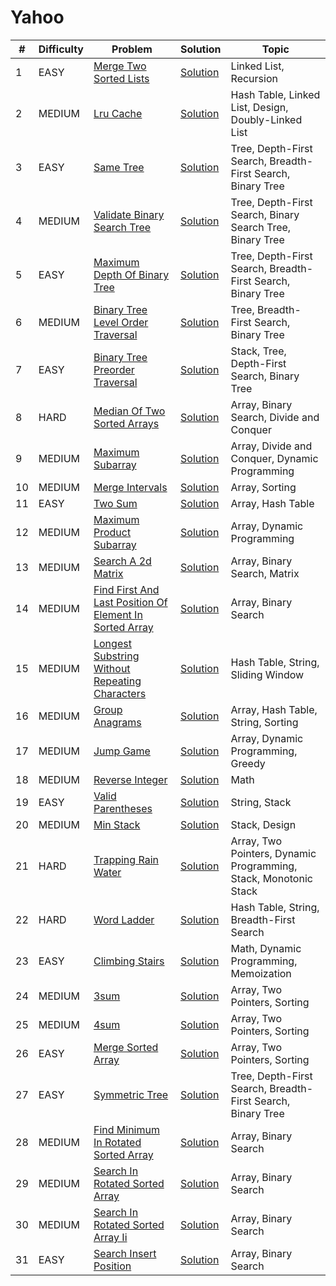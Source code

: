 # Yahoo

| #  | Difficulty | Problem                                                                                                                                          | Solution                                                          | Topic                                                            |
|----|------------|--------------------------------------------------------------------------------------------------------------------------------------------------|-------------------------------------------------------------------|------------------------------------------------------------------|
| 1  | EASY       | [Merge Two Sorted Lists](https://leetcode.com/problems/merge-two-sorted-lists)                                                                   | [Solution](../coding/datastructures/linkedList/LinkedList.java)   | Linked List, Recursion                                           |
| 2  | MEDIUM     | [Lru Cache](https://leetcode.com/problems/lru-cache)                                                                                             | [Solution](../coding/datastructures/linkedList/LRUCache.java)     | Hash Table, Linked List, Design, Doubly-Linked List              |
| 3  | EASY       | [Same Tree](https://leetcode.com/problems/same-tree)                                                                                             | [Solution](../coding/datastructures/binaryTree/Solutions.java)    | Tree, Depth-First Search, Breadth-First Search, Binary Tree      |
| 4  | MEDIUM     | [Validate Binary Search Tree](https://leetcode.com/problems/validate-binary-search-tree)                                                         | [Solution](../coding/datastructures/binaryTree/Solutions.java)    | Tree, Depth-First Search, Binary Search Tree, Binary Tree        |
| 5  | EASY       | [Maximum Depth Of Binary Tree](https://leetcode.com/problems/maximum-depth-of-binary-tree)                                                       | [Solution](../coding/datastructures/binaryTree/Solutions.java)    | Tree, Depth-First Search, Breadth-First Search, Binary Tree      |
| 6  | MEDIUM     | [Binary Tree Level Order Traversal](https://leetcode.com/problems/binary-tree-level-order-traversal)                                             | [Solution](../coding/datastructures/binaryTree/Solutions.java)    | Tree, Breadth-First Search, Binary Tree                          |
| 7  | EASY       | [Binary Tree Preorder Traversal](https://leetcode.com/problems/binary-tree-preorder-traversal)                                                   | [Solution](../coding/datastructures/binaryTree/Solutions.java)    | Stack, Tree, Depth-First Search, Binary Tree                     |
| 8  | HARD       | [Median Of Two Sorted Arrays](https://leetcode.com/problems/median-of-two-sorted-arrays)                                                         | [Solution](../coding/algorithms/SearchingAlgorithms.java)         | Array, Binary Search, Divide and Conquer                         |
| 9  | MEDIUM     | [Maximum Subarray](https://leetcode.com/problems/maximum-subarray)                                                                               | [Solution](../coding/datastructures/arrays/SubArrays.java)        | Array, Divide and Conquer, Dynamic Programming                   |
| 10 | MEDIUM     | [Merge Intervals](https://leetcode.com/problems/merge-intervals)                                                                                 | [Solution](../coding/datastructures/arrays/SubArrays.java)        | Array, Sorting                                                   |
| 11 | EASY       | [Two Sum](https://leetcode.com/problems/two-sum)                                                                                                 | [Solution](../coding/datastructures/hashMapAndSet/Solutions.java) | Array, Hash Table                                                |
| 12 | MEDIUM     | [Maximum Product Subarray](https://leetcode.com/problems/maximum-product-subarray)                                                               | [Solution](../coding/algorithms/DynamicProgramming.java)          | Array, Dynamic Programming                                       |
| 13 | MEDIUM     | [Search A 2d Matrix](https://leetcode.com/problems/search-a-2d-matrix)                                                                           | [Solution](../coding/algorithms/SearchingAlgorithms.java)         | Array, Binary Search, Matrix                                     |
| 14 | MEDIUM     | [Find First And Last Position Of Element In Sorted Array](https://leetcode.com/problems/find-first-and-last-position-of-element-in-sorted-array) | [Solution](../coding/algorithms/SearchingAlgorithms.java)         | Array, Binary Search                                             |
| 15 | MEDIUM     | [Longest Substring Without Repeating Characters](https://leetcode.com/problems/longest-substring-without-repeating-characters)                   | [Solution](../coding/algorithms/SlidingWindow.java)               | Hash Table, String, Sliding Window                               |
| 16 | MEDIUM     | [Group Anagrams](https://leetcode.com/problems/group-anagrams)                                                                                   | [Solution](../coding/algorithms/SortingAlgorithms.java)           | Array, Hash Table, String, Sorting                               |
| 17 | MEDIUM     | [Jump Game](https://leetcode.com/problems/jump-game)                                                                                             | [Solution](../coding/algorithms/GreedyAlgorithms.java)            | Array, Dynamic Programming, Greedy                               |
| 18 | MEDIUM     | [Reverse Integer](https://leetcode.com/problems/reverse-integer)                                                                                 | [Solution](../coding/miscellaneous/ReverseInteger.java)           | Math                                                             |
| 19 | EASY       | [Valid Parentheses](https://leetcode.com/problems/valid-parentheses)                                                                             | [Solution](../coding/datastructures/stackAndQueue/Solution.java)  | String, Stack                                                    |
| 20 | MEDIUM     | [Min Stack](https://leetcode.com/problems/min-stack)                                                                                             | [Solution](../coding/datastructures/stackAndQueue/MinStack.java)  | Stack, Design                                                    |
| 21 | HARD       | [Trapping Rain Water](https://leetcode.com/problems/trapping-rain-water)                                                                         | [Solution](../coding/datastructures/stackAndQueue/MinStack.java)  | Array, Two Pointers, Dynamic Programming, Stack, Monotonic Stack |
| 22 | HARD       | [Word Ladder](https://leetcode.com/problems/word-ladder)                                                                                         | [Solution](../coding/datastructures/graph/WordLadder.java)        | Hash Table, String, Breadth-First Search                         |
| 23 | EASY       | [Climbing Stairs](https://leetcode.com/problems/climbing-stairs)                                                                                 | [Solution](../coding/algorithms/DynamicProgramming.java)          | Math, Dynamic Programming, Memoization                           |
| 24 | MEDIUM | [3sum](https://leetcode.com/problems/3sum) | [Solution](../coding/algorithms/TwoPointerSum.java) | Array, Two Pointers, Sorting |
| 25 | MEDIUM | [4sum](https://leetcode.com/problems/4sum) | [Solution](../coding/algorithms/TwoPointerSum.java) | Array, Two Pointers, Sorting |
| 26 | EASY | [Merge Sorted Array](https://leetcode.com/problems/merge-sorted-array) | [Solution](../coding/algorithms/TwoPointer.java) | Array, Two Pointers, Sorting |
| 27 | EASY | [Symmetric Tree](https://leetcode.com/problems/symmetric-tree) | [Solution](../coding/datastructures/binaryTree/Solutions.java) | Tree, Depth-First Search, Breadth-First Search, Binary Tree |
| 28 | MEDIUM | [Find Minimum In Rotated Sorted Array](https://leetcode.com/problems/find-minimum-in-rotated-sorted-array) | [Solution](../coding/algorithms/SearchingAlgorithms.java) | Array, Binary Search |
| 29 | MEDIUM | [Search In Rotated Sorted Array](https://leetcode.com/problems/search-in-rotated-sorted-array) | [Solution](../coding/algorithms/SearchingAlgorithms.java) | Array, Binary Search |
| 30 | MEDIUM | [Search In Rotated Sorted Array Ii](https://leetcode.com/problems/search-in-rotated-sorted-array-ii) | [Solution](../coding/algorithms/SearchingAlgorithms.java) | Array, Binary Search |
| 31 | EASY | [Search Insert Position](https://leetcode.com/problems/search-insert-position) | [Solution](../coding/algorithms/SearchingAlgorithms.java) | Array, Binary Search |
